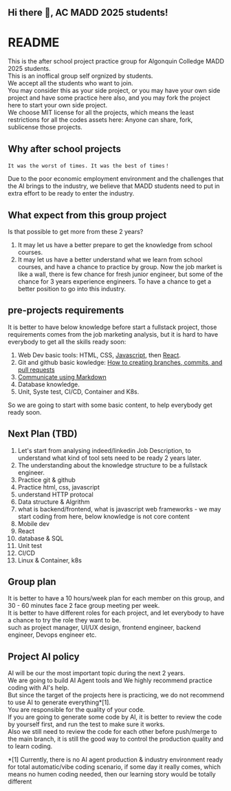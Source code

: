 ## Hi there 👋, AC MADD 2025 students!

# README
This is the after school project practice group for Algonquin Colledge MADD 2025 students.   
This is an inoffical group self orgnized by students.  
We accept all the students who want to join.  
You may consider this as your side project, or you may have your own side project and have some practice here also, and you may fork the project here to start your own side project.  
We choose MIT license for all the projects, which means the least restrictions for all the codes assets here: Anyone can share, fork, sublicense those projects.  

## Why after school projects
```
It was the worst of times. It was the best of times！  
```  
Due to the poor economic employment environment and the challenges that the AI brings to the industry, we believe that MADD students need to put in extra effort to be ready to enter the industry.  

## What expect from this group project
Is that possible to get more from these 2 years?  
1. It may let us have a better prepare to get the knowledge from school courses.
2. It may let us have a better understand what we learn from school courses, and have a chance to practice by group.
   Now the job market is like a wall, there is few chance for fresh junior engineer, but some of the chance for 3 years experience engineers. To have a chance to get a better position to go into this industry.

## pre-projects requirements
It is better to have below knowledge before start a fullstack project, those requirements comes from the job marketing analysis, but it is hard to have everybody to get all the skills ready soon:    
1. Web Dev basic tools: HTML, CSS, [Javascript](https://javascript.info/js), then [React](https://react.dev/learn).
2. Git and github basic kowledge: [How to creating branches, commits, and pull requests](https://github.com/skills/introduction-to-github)
3. [Communicate using Markdown](https://github.com/skills/communicate-using-markdown)
4. Database knowledge.
5. Unit, Syste test, CI/CD, Container and K8s.

So we are going to start with some basic content, to help everybody get ready soon.

## Next Plan (TBD)
1. Let's start from analysing indeed/linkedin Job Description, to understand what kind of tool sets need to be ready 2 years later.
2. The understanding about the knowledge structure to be a fullstack engineer.
3. Practice git & github
4. Practice html, css, javascript
5. understand HTTP protocal
6. Data structure & Algrithm
7. what is backend/frontend, what is javascript web frameworks - we may start coding from here, below knowledge is not core content
8. Mobile dev
9. React
10. database & SQL
11. Unit test
12. CI/CD
13. Linux & Container, k8s

## Group plan
It is better to have a 10 hours/week plan for each member on this group, and 30 - 60 minutes face 2 face group meeting per week.  
It is better to have different roles for each project, and let everybody to have a chance to try the role they want to be.   
such as project manager, UI/UX design, frontend engineer, backend engineer, Devops engineer etc.

## Project AI policy
AI will be our the most important topic during the next 2 years.  
We are going to build AI Agent tools and We highly recommend practice coding with AI's help.   
But since the target of the projects here is practicing, we do not recommend to use AI to generate everything*[1].  
You are responsible for the quality of your code.  
If you are going to generate some code by AI, it is better to review the code by yourself first, and run the test to make sure it works.  
Also we still need to review the code for each other before push/merge to the main branch, it is still the good way to control the production quality and to learn coding.  
  
*[1] Currently, there is no AI agent production & industry environment ready for total automatic/vibe coding scenario, if some day it really comes, which means no humen coding needed, then our learning story would be totally different

<!--

**Here are some ideas to get you started:**

🙋‍♀️ A short introduction - what is your organization all about?
🌈 Contribution guidelines - how can the community get involved?
👩‍💻 Useful resources - where can the community find your docs? Is there anything else the community should know?
🍿 Fun facts - what does your team eat for breakfast?
🧙 Remember, you can do mighty things with the power of [Markdown](https://docs.github.com/github/writing-on-github/getting-started-with-writing-and-formatting-on-github/basic-writing-and-formatting-syntax)
-->
